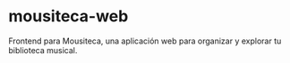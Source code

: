 # mousiteca-web
Frontend para Mousiteca, una aplicación web para organizar y explorar tu biblioteca musical.
